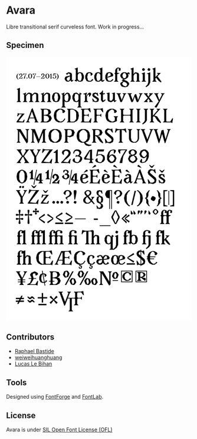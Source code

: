 # Avara

Libre transitional serif curveless font. Work in progress…

## Specimen

![Specimen 1](https://raw.githubusercontent.com/LucasLeBihan/Avara/Lucas/documentation/images/SPECIMEN2.jpg)

## Contributors

- [Raphael Bastide](http://raphaelbastide.com)
- [weiweihuanghuang](https://github.com/weiweihuanghuang/)
- [Lucas Le Bihan](http://www.lucaslebihan.fr)

## Tools

Designed using [FontForge](http://fontforge.sourceforge.net/) and [FontLab](http://www.fontlab.com/).

## License

Avara is under [SIL Open Font License (OFL)](http://scripts.sil.org/cms/scripts/page.php?site_id=nrsi&id=OFL "SIL Open Font License")
